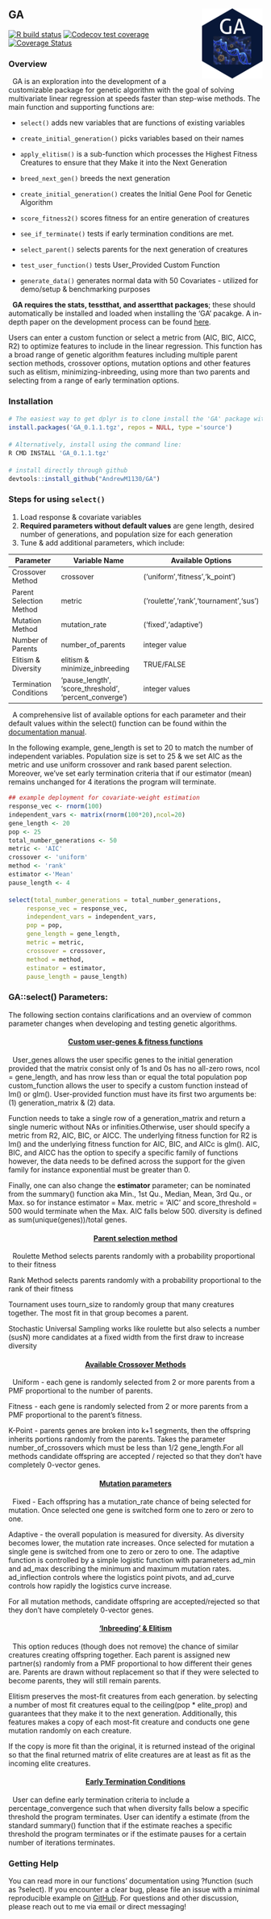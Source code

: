 
<!-- README.md is generated from README.Rmd. Please edit that file -->

## GA <a href='https://github.com/AndrewM1130/GA'><img src='Analysis/figures/logo.png' align="right" height="139" /></a>

<!-- badges: start -->

[![R build
status](https://github.com/tidyverse/dplyr/workflows/R-CMD-check/badge.svg)](https://github.com/tidyverse/dplyr/actions?workflow=R-CMD-check)
[![Codecov test
coverage](https://codecov.io/gh/tidyverse/dplyr/branch/main/graph/badge.svg)](https://app.codecov.io/gh/tidyverse/dplyr?branch=main)
[![Coverage
Status](https://coveralls.io/repos/github/topepo/caret/badge.svg?branch=master)](https://coveralls.io/github/topepo/caret?branch=master)
<!-- badges: end -->

### Overview

  GA is an exploration into the development of a customizable package
for genetic algorithm with the goal of solving multivariate linear
regression at speeds faster than step-wise methods. The main function
and supporting functions are:

-   `select()` adds new variables that are functions of existing
    variables

-   `create_initial_generation()` picks variables based on their names

-   `apply_elitism()` is a sub-function which processes the Highest
    Fitness Creatures to ensure that they Make it into the Next
    Generation

-   `breed_next_gen()` breeds the next generation

-   `create_initial_generation()` creates the Initial Gene Pool for
    Genetic Algorithm

-   `score_fitness2()` scores fitness for an entire generation of
    creatures

-   `see_if_terminate()` tests if early termination conditions are met.

-   `select_parent()` selects parents for the next generation of
    creatures

-   `test_user_function()` tests User_Provided Custom Function

-   `generate_data()` generates normal data with 50 Covariates -
    utilized for demo/setup & benchmarking purposes

  **GA requires the stats, tesstthat, and assertthat packages**; these
should automatically be installed and loaded when installing the ‘GA’
pacakge. A in-depth paper on the development process can be found
[here](https://github.com/AndrewM1130/GA/blob/main/Analysis/Project_Report_Hall_Ma_Qian.pdf).

Users can enter a custom function or select a metric from (AIC, BIC,
AICC, R2) to optimize features to include in the linear regression. This
function has a broad range of genetic algorithm features including
multiple parent section methods, crossover options, mutation options and
other features such as elitism, minimizing-inbreeding, using more than
two parents and selecting from a range of early termination options.

### Installation

``` r
# The easiest way to get dplyr is to clone install the 'GA' package with the tar.gz file:
install.packages('GA_0.1.1.tgz', repos = NULL, type ='source')

# Alternatively, install using the command line:
R CMD INSTALL 'GA_0.1.1.tgz'

# install directly through github
devtools::install_github("AndrewM1130/GA")
```

### Steps for using `select()`

1.  Load response & covariate variables
2.  **Required parameters without default values** are gene length,
    desired number of generations, and population size for each
    generation
3.  Tune & add additional parameters, which include:

<table class="tg">
<thead>
<tr>
<th class="tg-0lax">
Parameter
</th>
<th class="tg-0lax">
Variable Name
</th>
<th class="tg-0lax">
Available Options
</th>
</tr>
</thead>
<tbody>
<tr>
<td class="tg-0lax">
Crossover Method
</td>
<td class="tg-0lax">
crossover
</td>
<td class="tg-0lax">
(‘uniform’,‘fitness’,‘k_point’)
</td>
</tr>
<tr>
<td class="tg-0lax">
Parent Selection Method
</td>
<td class="tg-0lax">
metric
</td>
<td class="tg-0lax">
(‘roulette’,‘rank’,‘tournament’,‘sus’)
</td>
</tr>
<tr>
<td class="tg-0lax">
Mutation Method
</td>
<td class="tg-0lax">
mutation_rate
</td>
<td class="tg-0lax">
(‘fixed’,‘adaptive’)
</td>
</tr>
<tr>
<td class="tg-0lax">
Number of Parents
</td>
<td class="tg-0lax">
number_of_parents
</td>
<td class="tg-0lax">
integer value
</td>
</tr>
<tr>
<td class="tg-0lax">
Elitism & Diversity
</td>
<td class="tg-0lax">
elitism & minimize_inbreeding
</td>
<td class="tg-0lax">
TRUE/FALSE
</td>
</tr>
<tr>
<td class="tg-0lax">
Termination Conditions
</td>
<td class="tg-0lax">
<span
style="font-weight:normal;font-style:normal;text-decoration:none">‘pause_length’,
‘score_threshold’, ‘percent_converge’)</span>
</td>
<td class="tg-0lax">
integer values
</td>
</tr>
</tbody>
</table>

  A comprehensive list of available options for each parameter and their
default values within the select() function can be found within the
[documentation
manual](https://github.com/AndrewM1130/GA/blob/main/Analysis/GADocumentation.pdf).

In the following example, gene_length is set to 20 to match the number
of independent variables. Population size is set to 25 & we set AIC as
the metric and use uniform crossover and rank based parent selection.
Moreover, we’ve set early termination criteria that if our estimator
(mean) remains unchanged for 4 iterations the program will terminate.

``` r
## example deployment for covariate-weight estimation 
response_vec <- rnorm(100)
independent_vars <- matrix(rnorm(100*20),ncol=20)
gene_length <- 20
pop <- 25
total_number_generations <- 50
metric <- 'AIC'
crossover <- 'uniform'
method <- 'rank'
estimator <-'Mean'
pause_length <- 4

select(total_number_generations = total_number_generations,
     response_vec = response_vec,
     independent_vars = independent_vars,
     pop = pop,
     gene_length = gene_length,
     metric = metric,
     crossover = crossover,
     method = method,
     estimator = estimator,
     pause_length = pause_length)
```

### GA::select() Parameters:

The following section contains clarifications and an overview of common
parameter changes when developing and testing genetic algorithms.

<h4 align="center">
<u> Custom user-genes & fitness functions </u>
</h4>

  User_genes allows the user specific genes to the initial generation
provided that the matrix consist only of 1s and 0s has no all-zero rows,
ncol = gene_length, and has nrow less than or equal the total population
pop custom_function allows the user to specify a custom function instead
of lm() or glm(). User-provided function must have its first two
arguments be: (1) generation_matrix & (2) data.

Function needs to take a single row of a generation_matrix and return a
single numeric without NAs or infinities.Otherwise, user should specify
a metric from R2, AIC, BIC, or AICC. The underlying fitness function for
R2 is lm() and the underlying fitness function for AIC, BIC, and AICc is
glm(). AIC, BIC, and AICC has the option to specify a specific family of
functions however, the data needs to be defined across the support for
the given family for instance exponential must be greater than 0.

Finally, one can also change the **estimator** parameter; can be
nominated from the summary() function aka Min., 1st Qu., Median, Mean,
3rd Qu., or Max. so for instance estimator = Max. metric = ‘AIC’ and
score_threshold = 500 would terminate when the Max. AIC falls below 500.
diversity is defined as sum(unique(genes))/total genes.

<h4 align="center">
<u> Parent selection method </u>
</h4>

  Roulette Method selects parents randomly with a probability
proportional to their fitness

Rank Method selects parents randomly with a probability proportional to
the rank of their fitness

Tournament uses tourn_size to randomly group that many creatures
together. The most fit in that group becomes a parent.

Stochastic Universal Sampling works like roulette but also selects a
number (susN) more candidates at a fixed width from the first draw to
increase diversity

<h4 align="center">
<u> Available Crossover Methods </u>
</h4>

  Uniform - each gene is randomly selected from 2 or more parents from a
PMF proportional to the number of parents.

Fitness - each gene is randomly selected from 2 or more parents from a
PMF proportional to the parent’s fitness.

K-Point - parents genes are broken into k+1 segments, then the offspring
inherits portions randomly from the parents. Takes the parameter
number_of_crossovers which must be less than 1/2 gene_length.For all
methods candidate offspring are accepted / rejected so that they don’t
have completely 0-vector genes.

<h4 align="center">
<u> Mutation parameters </u>
</h4>

  Fixed - Each offspring has a mutation_rate chance of being selected
for mutation. Once selected one gene is switched form one to zero or
zero to one.

Adaptive - the overall population is measured for diversity. As
diversity becomes lower, the mutation rate increases. Once selected for
mutation a single gene is switched from one to zero or zero to one. The
adaptive function is controlled by a simple logistic function with
parameters ad_min and ad_max describing the minimum and maximum mutation
rates. ad_inflection controls where the logistics point pivots, and
ad_curve controls how rapidly the logistics curve increase.

For all mutation methods, candidate offspring are accepted/rejected so
that they don’t have completely 0-vector genes.

<h4 align="center">
<u> ‘Inbreeding’ & Elitism </u>
</h4>

  This option reduces (though does not remove) the chance of similar
creatures creating offspring together. Each parent is assigned new
partner(s) randomly from a PMF proportional to how different their genes
are. Parents are drawn without replacement so that if they were selected
to become parents, they will still remain parents.

Elitism preserves the most-fit creatures from each generation. by
selecting a number of most fit creatures equal to the ceiling(pop \*
elite_prop) and guarantees that they make it to the next generation.
Additionally, this features makes a copy of each most-fit creature and
conducts one gene mutation randomly on each creature.

If the copy is more fit than the original, it is returned instead of the
original so that the final returned matrix of elite creatures are at
least as fit as the incoming elite creatures.

<h4 align="center">
<u> Early Termination Conditions </u>
</h4>

  User can define early termination criteria to include a
percentage_convergence such that when diversity falls below a specific
threshold the program terminates. User can identify a estimate (from the
standard summary() function that if the estimate reaches a specific
threshold the program terminates or if the estimate pauses for a certain
number of iterations terminates.

### Getting Help

You can read more in our functions’ documentation using ?function (such
as ?select). If you encounter a clear bug, please file an issue with a
minimal reproducible example on
[GitHub](https://github.com/AndrewM1130/GA). For questions and other
discussion, please reach out to me via email or direct messaging!
